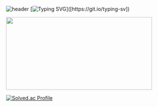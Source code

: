 ![header](https://capsule-render.vercel.app/api?type=waving&color=timeGradient&text=Welcome%20to%20Seeun's%20GitHub%20👋&animation=twinkling&fontSize=30&fontAlignY=40&fontAlign=70&height=250)
[![Typing SVG](https://readme-typing-svg.demolab.com/?lines=👏Welcome+to+Seeun's+Github!👏;)]([https://git.io/typing-sv])

<a href="https://www.gitanimals.org/en_US?utm_medium=image&utm_source=Choiseeun0815&utm_content=farm">
<img
  src="https://render.gitanimals.org/farms/Choiseeun0815"
  width="400"
  height="200"
/>
</a>

[![Solved.ac Profile](http://mazassumnida.wtf/api/v2/generate_badge?boj=salmons11)](https://solved.ac/salmons11/)

<!--
**Choiseeun0815/Choiseeun0815** is a ✨ _special_ ✨ repository because its `README.md` (this file) appears on your GitHub profile.

Here are some ideas to get you started:

- 🔭 I’m currently working on ...
- 🌱 I’m currently learning ...
- 👯 I’m looking to collaborate on ...
- 🤔 I’m looking for help with ...
- 💬 Ask me about ...
- 📫 How to reach me: ...
- 😄 Pronouns: ...
- ⚡ Fun fact: ...
-->
